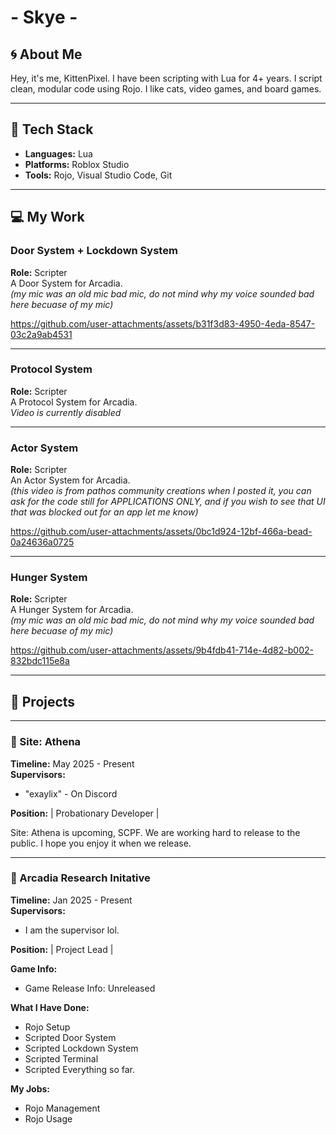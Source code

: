 # - Skye - #

## 🌀 About Me

Hey, it's me, KittenPixel. I have been scripting with Lua for 4+ years. I script clean, modular code using Rojo. I like cats, video games, and board games.

---

## 🔧 Tech Stack

- **Languages:** Lua  
- **Platforms:** Roblox Studio  
- **Tools:** Rojo, Visual Studio Code, Git  

---

## 💻 My Work

### Door System + Lockdown System  
**Role:** Scripter  
A Door System for Arcadia.  
*(my mic was an old mic bad mic, do not mind why my voice sounded bad here becuase of my mic)*  

https://github.com/user-attachments/assets/b31f3d83-4950-4eda-8547-03c2a9ab4531

---

### Protocol System  
**Role:** Scripter  
A Protocol System for Arcadia.  
*Video is currently disabled*

---

### Actor System  
**Role:** Scripter  
An Actor System for Arcadia.  
*(this video is from pathos community creations when I posted it, you can ask for the code still for APPLICATIONS ONLY, and if you wish to see that UI that was blocked out for an app let me know)*  

https://github.com/user-attachments/assets/0bc1d924-12bf-466a-bead-0a24636a0725

---

### Hunger System  
**Role:** Scripter  
A Hunger System for Arcadia.  
*(my mic was an old mic bad mic, do not mind why my voice sounded bad here becuase of my mic)*  

https://github.com/user-attachments/assets/9b4fdb41-714e-4d82-b002-832bdc115e8a

---

## 💼 Projects

---

### 📍 Site: Athena  
**Timeline:** May 2025 - Present  
**Supervisors:**  
- "exaylix" - On Discord  

**Position:** | Probationary Developer |  

Site: Athena is upcoming, SCPF. We are working hard to release to the public. I hope you enjoy it when we release.

---

### 📍 Arcadia Research Initative  
**Timeline:** Jan 2025 - Present  
**Supervisors:**  
- I am the supervisor lol.  

**Position:** | Project Lead |  

**Game Info:**  
- Game Release Info: Unreleased  

**What I Have Done:**  
- Rojo Setup  
- Scripted Door System  
- Scripted Lockdown System  
- Scripted Terminal  
- Scripted Everything so far.  

**My Jobs:**  
- Rojo Management  
- Rojo Usage  
